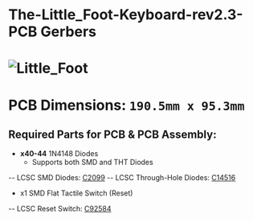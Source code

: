 # The-Little_Foot-Keyboard-rev2.3-PCB Gerbers

![Little_Foot](https://i.imgur.com/GC1st7U.png)
===

**PCB Dimensions:** `190.5mm x 95.3mm`
===

## Required Parts for PCB & PCB Assembly:

+ **x40-44**  1N4148 Diodes
  - Supports both SMD and THT Diodes
  
-- LCSC SMD Diodes: [C2099](https://lcsc.com/product-detail/Switching-Diode_Changjiang-Electronics-Tech-CJ-1N4148W_C2099.html)
-- LCSC Through-Hole Diodes: [C14516](https://lcsc.com/product-detail/Switching-Diode_1N4148_C14516.html)

+ x1 SMD Flat Tactile Switch (Reset)

-- LCSC Reset Switch: [C92584](https://lcsc.com/product-detail/Tactile-Switches_Korean-Hroparts-Elec-K2-1187SQ-A4SW-06_C92584.html)
